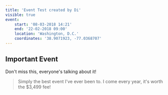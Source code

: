 ```yaml
---
title: 'Event Test created by Di'
visible: true
event:
    start: '08-03-2018 14:21'
    end: '22-02-2018 09:00'
    location: 'Washington, D.C.'
    coordinates: '38.9071923, -77.0368707'
---
```


## Important Event
Don't miss this, everyone's talking about it!
> Simply the best event I've ever been to. I come every year, it's worth the $3,499 fee!
